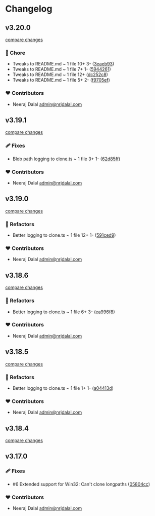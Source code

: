 # Changelog

## v3.20.0

[compare changes](https://github.com/nrjdalal/gitpick/compare/v3.19.1...v3.20.0)

### 🏡 Chore

- Tweaks to README.md ~ 1 file 10+ 3- ([3eaeb93](https://github.com/nrjdalal/gitpick/commit/3eaeb93))
- Tweaks to README.md ~ 1 file 7+ 1- ([5944261](https://github.com/nrjdalal/gitpick/commit/5944261))
- Tweaks to README.md ~ 1 file 12+ ([dc252c8](https://github.com/nrjdalal/gitpick/commit/dc252c8))
- Tweaks to README.md ~ 1 file 5+ 2- ([f9705ef](https://github.com/nrjdalal/gitpick/commit/f9705ef))

### ❤️ Contributors

- Neeraj Dalal <admin@nrjdalal.com>

## v3.19.1

[compare changes](https://github.com/nrjdalal/gitpick/compare/v3.19.0...v3.19.1)

### 🩹 Fixes

- Blob path logging to clone.ts ~ 1 file 3+ 1- ([62d85ff](https://github.com/nrjdalal/gitpick/commit/62d85ff))

### ❤️ Contributors

- Neeraj Dalal <admin@nrjdalal.com>

## v3.19.0

[compare changes](https://github.com/nrjdalal/gitpick/compare/v3.18.6...v3.19.0)

### 💅 Refactors

- Better logging to clone.ts ~ 1 file 12+ 1- ([591ced9](https://github.com/nrjdalal/gitpick/commit/591ced9))

### ❤️ Contributors

- Neeraj Dalal <admin@nrjdalal.com>

## v3.18.6

[compare changes](https://github.com/nrjdalal/gitpick/compare/v3.18.5...v3.18.6)

### 💅 Refactors

- Better logging to clone.ts ~ 1 file 6+ 3- ([ea996f8](https://github.com/nrjdalal/gitpick/commit/ea996f8))

### ❤️ Contributors

- Neeraj Dalal <admin@nrjdalal.com>

## v3.18.5

[compare changes](https://github.com/nrjdalal/gitpick/compare/v3.18.4...v3.18.5)

### 💅 Refactors

- Better logging to clone.ts ~ 1 file 1+ 1- ([a04413d](https://github.com/nrjdalal/gitpick/commit/a04413d))

### ❤️ Contributors

- Neeraj Dalal <admin@nrjdalal.com>

## v3.18.4

[compare changes](https://github.com/nrjdalal/gitpick/compare/v3.18.3...v3.18.4)

## v3.17.0

### 🩹 Fixes

- #6 Extended support for Win32: Can't clone longpaths ([05804cc](https://github.com/nrjdalal/gitpick/commit/05804cc))

### ❤️ Contributors

- Neeraj Dalal <admin@nrjdalal.com>
